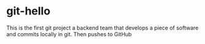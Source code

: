 # git-hello
This is the first git project a backend team that develops a piece of software and commits locally in git. Then pushes to GitHub
